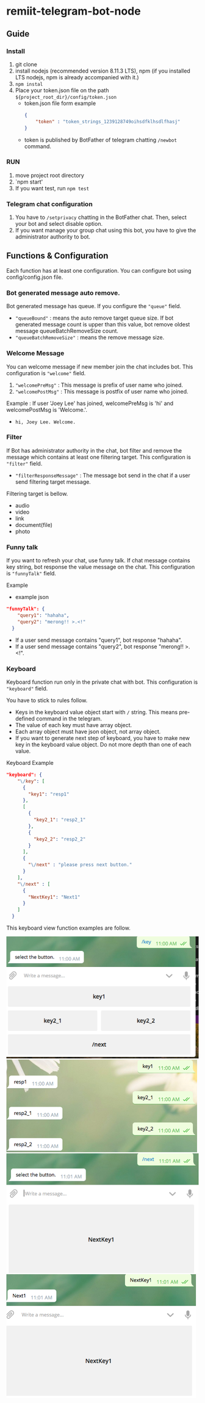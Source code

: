 # remiit-telegram-bot-node

## Guide

### Install
1. git clone    
2. install nodejs (recommended version 8.11.3 LTS), npm (if you installed LTS nodejs, npm is already accompanied with it.)
3. `npm instal`
4. Place your token.json file on the path `${project_root_dir}/config/token.json`
   * token.json file form example
        ```json
        {
            "token" : "token_strings_1239128749oihsdfklhsdlfhasj"
        }
        ```
   * token is published by BotFather of telegram chatting `/newbot` command. 

### RUN
1. move project root directory
2. `npm start'
3. If you want test, run `npm test`

### Telegram chat configuration
1. You have to `/setprivacy` chatting in the BotFather chat. Then, select your bot and select disable option.
2. If you want manage your group chat using this bot, you have to give the administrator authority to bot.

## Functions & Configuration
Each function has at least one configuration. You can configure bot using config/config.json file.

### Bot generated message auto remove.
Bot generated message has queue. If you configure the `"queue"` field.
 * `"queueBound"` : means the auto remove target queue size. If bot generated message count is upper than this value, bot remove oldest message queueBatchRemoveSize count.
 * `"queueBatchRemoveSize"` : means the remove message size.

### Welcome Message
You can welcome message if new member join the chat includes bot. 
This configuration is `"welcome"` field.
1. `"welcomePreMsg"` : This message is prefix of user name who joined.
2. `"welcomePostMsg"` : This message is postfix of user name who joined.

Example : If user 'Joey Lee' has joined, welcomePreMsg is 'hi' and welcomePostMsg is 'Welcome.'.
 * `hi, Joey Lee. Welcome.` 
 
### Filter
If Bot has administrator authority in the chat, bot filter and remove the message which contains at least one filtering target.
This configuration is `"filter"` field.
 * `"filterResponseMessage"` : The message bot send in the chat if a user send filtering target message.
 
Filtering target is bellow.
 * audio
 * video
 * link
 * document(file)
 * photo
 
### Funny talk
If you want to refresh your chat, use funny talk. 
If chat message contains key string, bot response the value message on the chat.
This configuration is `"funnyTalk"` field.

Example
 * example json
 ```json
 "funnyTalk": {
     "query1": "hahaha",
     "query2": "merong!! >.<!"
   }
 ```
 * If a user send message contains "query1", bot response "hahaha".
 * If a user send message contains "query2", bot response "merong!! >.<!".

 
### Keyboard
Keyboard function run only in the private chat with bot.
This configuration is `"keyboard"` field.

You have to stick to rules follow.
 * Keys in the keyboard value object start with `/` string. This means pre-defined command in the telegram.
 * The value of each key must have array object.
 * Each array object must have json object, not array object.
 * If you want to generate next step of keyboard, you have to make new key in the keyboard value object. Do not more depth than one of each value.
 
Keyboard Example
```json
"keyboard": {
    "\/key": [
      {
        "key1": "resp1"
      },
      [
        {
          "key2_1": "resp2_1"
        },
        {
          "key2_2": "resp2_2"
        }
      ],
      {
        "\/next" : "please press next button."
      }
    ],
    "\/next" : [
      {
        "NextKey1": "Next1"
      }
    ]
  }
```

This keyboard view function examples are follow.

![1](image/Screen_Shot_1.png)
![2](image/Screen_Shot_2.png)
![3](image/Screen_Shot_3.png)
![4](image/Screen_Shot_4.png)